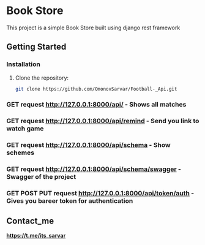 # Book Store

This project is a simple Book Store built using django rest framework

## Getting Started

### Installation

1. Clone the repository:

   ```sh
   git clone https://github.com/OmonovSarvar/Football-_Api.git


### GET request http://127.0.0.1:8000/api/ - Shows all matches
### GET request http://127.0.0.1:8000/api/remind - Send you link to watch game
### GET request http://127.0.0.1:8000/api/schema - Show schemes
### GET request http://127.0.0.1:8000/api/schema/swagger - Swagger of the project
### GET POST PUT request http://127.0.0.1:8000/api/token/auth - Gives you bareer token for authentication



## Contact_me

__https://t.me/its_sarvar__
